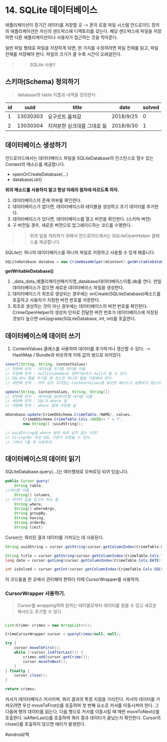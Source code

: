 # 14. SQLite 데이터베이스
애플리케이션이 장기간 데이터를 저장할 곳 -> 폰의 로컬 파일 시스템
안드로이드 장치의 애플리케이션은 자신의 샌드박스에 디렉토리를 갖는다.
해당 샌드박스에 파일을 저장하면 다른 애플리케이션이나 사용자가 접근하는 것을 막아준다.

일반 파일 형태로 파일을 저장하게 되면, 한 가지를 수정하려면 파일 전체를 읽고, 파일 전체를 저장해야 한다. 
파일의 크기가 클 수록 시간이 오래걸린다.
>> SQLite 사용!!

## 스키마(Schema) 정의하기
>   database의 table 이름과 내역을 정의한다.  

| id | uuid     | title                       | date      | solved |
|----|----------|-----------------------------|-----------|--------|
| 1  | 13030303 | 요구르트 훔쳐감             | 2018/9/25 | 0      |
| 2  | 13030304 | 지저분한 싱크대를 그대로 둠 | 2018/9/30 | 1      |

## 데이터베이스 생성하기
안드로이드에서는 데이터베이스 파일을 SQLiteDatabase의 인스턴스로 열수 있는 Context의 메소드를 제공합니다.
* openOrCreateDatabase(…)
* databaseList()

**위의 메소드를 사용하지 말고 항상 아래의 절차에 따르도록 하자.**
1. 데이터베이스의 존재 여부를 확인한다.
2. 데이터베이스가 없다면, 데이터베이스와 테이블을 생성하고 초기 데이터를 추가한다.
3. 데이터베이스가 있다면, 데이터베이스를 열고 버전을 확인한다. (스키마 버전)
4. 구 버전일 경우, 새로운 버전으로 업그레이드하는 코드를 수행한다.
>> 위의 일을 처리하기 위해서 안드로이드에서는 SQLiteOpenHelper 클래스를 제공합니다.

SQLite는 하나의 데이터베이스를 하나의 파일로 저장하고 사용할 수 있게 해줍니다.

```java
SQLiteDatabase databse = new CrimeBaseHelper(mContext).getWritableDatabase();
```
**getWritableDatabase()**
1. _data_data_애플리케이션패키지명_database/데이터베이스이름.db를 연다.
만일 데이터베이스가 없으면 새로운 데이터베이스 파일을 생성한다.
2. 데이터베이스가 최초로 생성되는 경우에는 onCreate(SQLiteDatabase)메소드를 호출하고 사용자가 지정한 버전 번호를 저장한다.
3. 최초로 생성하는 것이 아닌 경우에는 데이터베이스의 버전 번호를 확인한다.
CrimeOpenHelper의 생성자 인자로 전달한 버전 번호가 데이터베이스에 저장된 것보다 높으면 onUpgrade(SQLiteDatabase, int, int)를 호출한다.


## 데이터베이스에 데이터 쓰기
1. ContentValues 클래스를 사용하여 데이터를 추가하거나 갱신할 수 있다.
-> HashMap / Bundle과 비슷하게 키와 값의 쌍으로 되어있다.


```java
insert(String, String, ContentValues)
// 첫번째 인자 : 데이터를 추가할 테이블 이름
// 두번째 인자 : nullColumnHack 생략가능하고 null이 될 수 있다.
// SQL에서 행을 추가할 땐 최소한 하나의 열을 지정해야 한다.
// 세번째 인자 : 아무 값도 갖지않는 ContentValues를 넣으면 메소드가 실행되지 않는다.

update(String, ContentValues, String, String[])
// 첫번째 인자 : 데이터를 업데이트할 테이블 이름
// 세번째 인자 : SQL의 where 절
// 네번째 인자 : where 절에 지정할 값

mDatebase.update(CrimeDbSchema.CrimeTable./NAME/, values,
        CrimeDbSchema.CrimeTable.Cols./UUID/+ " = ?",
        new String[] {uuidString});

// uuidString을 where 절에 바로 넣지 않는 이유?
// String에는 악성 SQL 구문이 포함될 수 있다.
// 그래서 ?를 꼭 사용하자.
```

## 데이터베이스의 데이터 읽기
SQLiteDatabase.query(…)는 여러형태로 오버로딩 되어 있습니다.

```java
public Cursor query(
	String table,
//테이블 이름
	String[] columns,
// 데이터 값을 얻고자 하는 열
	String where,
	String[] whereArgs,
	String groupBy,
	String having,
	String orderBy,
	String limit)
```

Cursor는 쿼리된 결과 데이터를 가져오는 데 사용된다.

```java
String uuidString = cursor.getString(cursor.getColumnIndex(CrimeTable.Cols.UUID));

String title = cursor.getString(cursor.getColumnIndex(CrimeTable.Cols.TITLE));
long date = cursor.getLong(cursor.getColumnIndex(CrimeTable.Cols.DATE));

int isSolved = cursor.getInt(cursor.getColumnIndex(CrimeTable.Cols.SOLVED));
```

이 코드들을 한 곳에서 관리해야 편하다 이때 CursorWrapper를 사용하자.

### CursorWrapper 사용하기.
> Cursor를 wrapping하여 원하는 테이블로부터 데이터를 읽을 수 있고 새로운 메서드도 추가할 수 있다.  

```java

List<Crime> crimes = new ArrayList<>();

CrimeCursorWrapper cursor = queryCrimes(null, null);

try {
    cursor.moveToFirst();
    while (!cursor.isAfterLast()) {
        crimes.add(cursor.getCrime());
        cursor.moveToNext();
    }
} finally {
    cursor.close();
}

return crimes;

```
커서가 데이터베이스 커서이며, 쿼리 결과의 특정 지점을 가리킨다.
커서의 데이터를 가져오려면 우선 moveToFirst()를 호출하여 첫 번째 요소로 커서를 이동시켜야 한다.
그 다음에 행의 데이터를 읽는다.
다음 행으로 커서를 이동시킬 때 매번 moveToNext()를 호출한다. 
isAfterLast()를 호출하여 쿼리 결과 데이터가 끝났는지 확인한다.
Cursor의  close()를 호출하지 않으면 에러가 발생한다.


#android/책